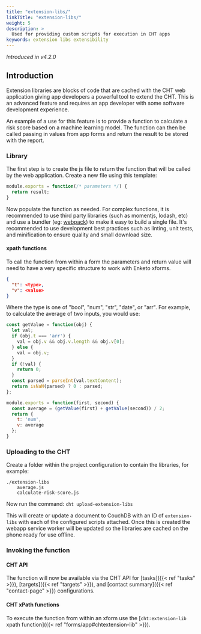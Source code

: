 ```yaml
---
title: "extension-libs/"
linkTitle: "extension-libs/"
weight: 5
description: >
  Used for providing custom scripts for execution in CHT apps
keywords: extension libs extensibility
---
```


_Introduced in v4.2.0_

## Introduction

Extension libraries are blocks of code that are cached with the CHT web application giving app developers a powerful tool to extend the CHT. This is an advanced feature and requires an app developer with some software development experience.

An example of a use for this feature is to provide a function to calculate a risk score based on a machine learning model. The function can then be called passing in values from app forms and return the result to be stored with the report.

### Library

The first step is to create the js file to return the function that will be called by the web application. Create a new file using this template:

```js
module.exports = function(/* parameters */) {
  return result;
}
```

Now populate the function as needed. For complex functions, it is recommended to use third party libraries (such as momentjs, lodash, etc) and use a bundler (eg: [webpack](https://webpack.js.org/)) to make it easy to build a single file. It's recommended to use development best practices such as linting, unit tests, and minification to ensure quality and small download size.

#### xpath functions

To call the function from within a form the parameters and return value will need to have a very specific structure to work with Enketo xforms.

```json
{
  "t": <type>,
  "v": <value>
}
```

Where the type is one of "bool", "num", "str", "date", or "arr". For example, to calculate the average of two inputs, you would use:

```js
const getValue = function(obj) {
  let val;
  if (obj.t === 'arr') {
    val = obj.v && obj.v.length && obj.v[0];
  } else {
    val = obj.v;
  }
  if (!val) {
    return 0;
  }
  const parsed = parseInt(val.textContent);
  return isNaN(parsed) ? 0 : parsed;
};

module.exports = function(first, second) {
  const average = (getValue(first) + getValue(second)) / 2;
  return {
    t: 'num',
    v: average
  };
}
```

### Uploading to the CHT

Create a folder within the project configuration to contain the libraries, for example:

```
./extension-libs
    average.js
    calculate-risk-score.js
```

Now run the command: `cht upload-extension-libs`

This will create or update a document to CouchDB with an ID of `extension-libs` with each of the configured scripts attached. Once this is created the webapp service worker will be updated so the libraries are cached on the phone ready for use offline.

### Invoking the function

#### CHT API

The function will now be available via the CHT API for [tasks]({{< ref "tasks" >}}), [targets]({{< ref "targets" >}}), and [contact summary]({{< ref "contact-page" >}}) configurations.

#### CHT xPath functions

To execute the function from within an xform use the [`cht:extension-lib` xpath function]({{< ref "forms/app#chtextension-lib" >}}).
